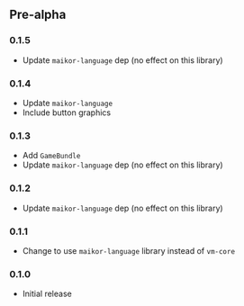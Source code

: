 ## Pre-alpha

### 0.1.5
- Update `maikor-language` dep (no effect on this library)

### 0.1.4

- Update `maikor-language`
- Include button graphics

### 0.1.3

- Add `GameBundle`
- Update `maikor-language` dep (no effect on this library)

### 0.1.2

- Update `maikor-language` dep (no effect on this library)

### 0.1.1

- Change to use `maikor-language` library instead of `vm-core`

### 0.1.0

- Initial release